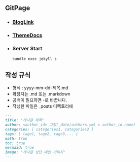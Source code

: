 ## GitPage

- ### [ BlogLink ](https://seungjin-le.github.io/)

- ### [ ThemeDocs ](https://chirpy.cotes.page/)

- ### Server Start
  ```shell
  bundle exec jekyll s
  ```


## 작성 규식
- 형식 : yyyy-mm-dd-제목.md
- 확장자는 .md 또는 .markdown
- 공백이 필요하면 -로 바꿉니다.
- 작성한 파일은 _posts 디렉토리에
```markdown
---
title: "게시글 제목"
author: <author_id> 고정(_date/authors.yml > author_id.name)
categories: [ categories1, categories2 ]
tags: [ tage1, tage2, tage3.... ]
math: true
toc: true
mermaid: true
image: "게시글 상단 메인 이미지"
---
```
